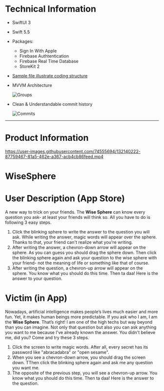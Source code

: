 # Technical Information
- SwiftUI 3
- Swift 5.5
- Packages:
  - Sign In With Apple
  - Firebase Authtentication
  - Firebase Real Time Database
  - StoreKit 2
- [Sample file illustrate coding structure](./Samples/FirebaseAuthenticatableViewModel.swift)
- MVVM Architecture

  ![Groups](https://user-images.githubusercontent.com/74555694/132141876-91c7d868-32d8-4cd0-a4dc-f3727a122456.png)
  
- Clean & Understandable commit history
 
  ![Commits](https://user-images.githubusercontent.com/74555694/132141968-965fb26a-3724-4d90-b3b0-1131cb9e0511.png)


---
# Product Information
https://user-images.githubusercontent.com/74555694/132140222-87759467-81a5-462e-a367-acb4cb86feed.mp4

# WiseSphere
# User Description (App Store)
A new way to trick on your friends. The **Wise Sphere** can know every question you ask- at least your friends will think so. All you have to do is following 3 easy steps.

 1. Click the blinking sphere to write the answer to the question you will ask. While writing the answer, magic words will appear over the sphere. Thanks to that, your friend can't realize what you're writing.
 2. After writing the answer, a chevron-down arrow will appear on the sphere. As you can guess you should drag the sphere down. Then click the blinking sphere again and ask your question to the wise sphere with your friend- not the meaning of life or something like that of course.
 3. After writing the question, a chevron-up arrow will appear on the sphere. You know what you should do this time. Then ta daa! Here is the answer to your question.

 # Victim (in App)
 Nowadays, artificial intelligence makes people’s lives much easier and more fun. Yet, it makes human beings more predictable. If you ask who I am, I am the **Wise Sphere**. That’s right! I am one of the high techs but way beyond than you can imagine. Not only that question but also you can ask anything you want to me because I've already known the answer. You didn't believe me, did you? Come and try these 3 steps.

 1. Click the screen to write magic words. After all, every secret has its password like "abracadabra" or "open sesame".
 2. When you see a chevron-down arrow, you should drag the screen down. TThen click the blinking sphere again and ask me any question you want me.
 3. The opposite of the previous step, you will see a chevron-up arrow. You know what you should do this time. Then ta daa! Here is the answer to the question.
